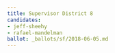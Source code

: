 ```yaml
---
title: Supervisor District 8
candidates:
- jeff-sheehy
- rafael-mandelman
ballot: _ballots/sf/2018-06-05.md
---
```

